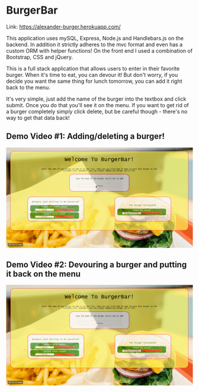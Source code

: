 # BurgerBar

Link: https://alexander-burger.herokuapp.com/

This application uses mySQL, Express, Node.js and Handlebars.js on the backend. In addition it strictly adheres to the mvc format and even has a custom ORM with helper functions! On the front end I used a combination of Bootstrap, CSS and jQuery.

This is a full stack application that allows users to enter in their favorite burger. When it's time to eat, you can devour it! But don't worry, if you decide you want the same thing for lunch tomorrow, you can add it right back to the menu. 

It's very simple, just add the name of the burger into the textbox and click submit. Once you do that you'll see it on the menu. If you want to get rid of a burger completely simply click delete, but be careful though - there's no way to get that data back!

## Demo Video #1: Adding/deleting a burger!
![](/public/assets/img/add-delete.gif)

## Demo Video #2: Devouring a burger and putting it back on the menu
![](/public/assets/img/remove-add-menu.gif)
